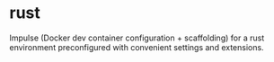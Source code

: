 # rust
Impulse (Docker dev container configuration + scaffolding) for a rust environment preconfigured with convenient settings and extensions. 
